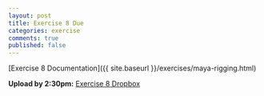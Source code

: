 ```yaml
---
layout: post
title: Exercise 8 Due
categories: exercise
comments: true
published: false
---
```


[Exercise 8 Documentation]({{ site.baseurl }}/exercises/maya-rigging.html)

**Upload by 2:30pm:** [Exercise 8 Dropbox](https://psu.box.com/signup/collablink/d_6058208509/11d6a4d8e9e573)

